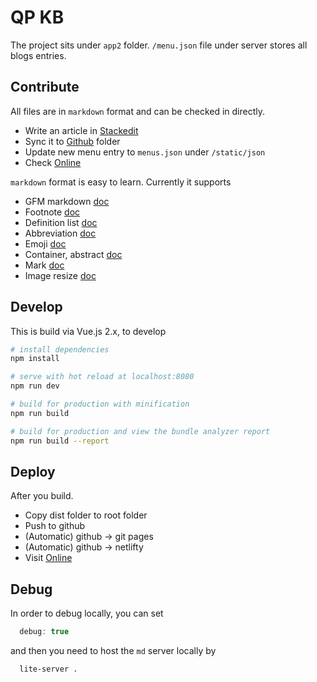 # QP KB

The project sits under `app2` folder. `/menu.json` file under server stores all blogs entries.

## Contribute

All files are in `markdown` format and can be checked in directly.

- Write an article in [Stackedit](https://stackedit.io/app)
- Sync it to [Github](https://github.com/windmaomao/windmaomao.github.io) folder
- Update new menu entry to `menus.json` under `/static/json`
- Check [Online](https://windmaomao.github.io)

`markdown` format is easy to learn. Currently it supports

- GFM markdown [doc](https://github.com/adam-p/markdown-here/wiki/Markdown-Cheatsheet)
- Footnote [doc](https://github.com/markdown-it/markdown-it-footnote)
- Definition list [doc](https://github.com/markdown-it/markdown-it-deflist)
- Abbreviation [doc](https://github.com/markdown-it/markdown-it-abbr)
- Emoji [doc](https://gist.github.com/rxaviers/7360908)
- Container, abstract [doc](https://github.com/markdown-it/markdown-it-container)
- Mark [doc](https://github.com/markdown-it/markdown-it-mark)
- Image resize [doc](https://github.com/tatsy/markdown-it-imsize)

## Develop

This is build via Vue.js 2.x, to develop

``` bash
# install dependencies
npm install

# serve with hot reload at localhost:8080
npm run dev

# build for production with minification
npm run build

# build for production and view the bundle analyzer report
npm run build --report
```

## Deploy

After you build.

- Copy dist folder to root folder
- Push to github
- (Automatic) github -> git pages
- (Automatic) github -> netlifty
- Visit [Online](https://windmaomao.github.io)

## Debug

In order to debug locally, you can set

```javascript
  debug: true
```

and then you need to host the `md` server locally by

```bash
  lite-server .
```

